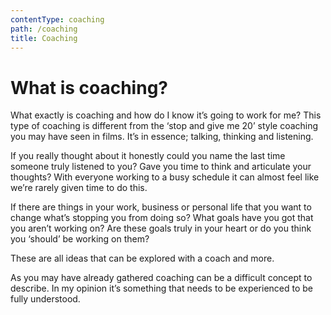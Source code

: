 ```yaml
---
contentType: coaching
path: /coaching
title: Coaching
---
```

# What is coaching?

What exactly is coaching and how do I know it’s going to work for me?
This type of coaching is different from the ‘stop and give me 20’ style coaching you may have seen in films. It’s in essence; talking, thinking and listening.

If you really thought about it honestly could you name the last time someone truly listened to you? Gave you time to think and articulate your thoughts? With everyone working to a busy schedule it can almost feel like we’re rarely given time to do this.

If there are things in your work, business or personal life that you want to change what’s stopping you from doing so? What goals have you got that you aren’t working on? Are these goals truly in your heart or do you think you ‘should’ be working on them? 

These are all ideas that can be explored with a coach and more.

As you may have already gathered coaching can be a difficult concept to describe. In my opinion it’s something that needs to be experienced to be fully understood.